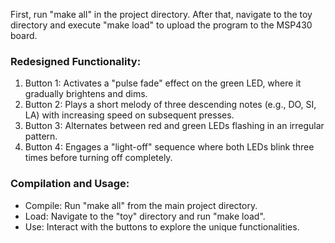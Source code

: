 First, run "make all" in the project directory. After that, navigate to the toy directory and execute "make load" to upload the program to the MSP430 board.

### Redesigned Functionality:
1. Button 1: Activates a "pulse fade" effect on the green LED, where it gradually brightens and dims.
2. Button 2: Plays a short melody of three descending notes (e.g., DO, SI, LA) with increasing speed on subsequent presses.
3. Button 3: Alternates between red and green LEDs flashing in an irregular pattern.
4. Button 4: Engages a "light-off" sequence where both LEDs blink three times before turning off completely.

### Compilation and Usage:
- Compile: Run "make all" from the main project directory.
- Load: Navigate to the "toy" directory and run "make load".
- Use: Interact with the buttons to explore the unique functionalities.
